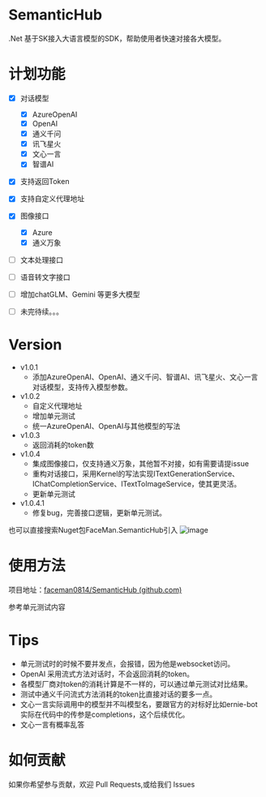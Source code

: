 # SemanticHub

.Net 基于SK接入大语言模型的SDK，帮助使用者快速对接各大模型。

# 计划功能

- [X] 对话模型

  - [X] AzureOpenAI
  - [X] OpenAI
  - [X] 通义千问
  - [X] 讯飞星火
  - [X] 文心一言
  - [X] 智谱AI
- [X] 支持返回Token
- [X] 支持自定义代理地址
- [X] 图像接口

  - [X] Azure
  - [X] 通义万象
- [ ] 文本处理接口
- [ ] 语音转文字接口
- [ ] 增加chatGLM、Gemini 等更多大模型
- [ ] 未完待续。。。

# Version

- v1.0.1
  - 添加AzureOpenAI、OpenAI、通义千问、智谱AI、讯飞星火、文心一言对话模型，支持传入模型参数。
- v1.0.2
  - 自定义代理地址
  - 增加单元测试
  - 统一AzureOpenAI、OpenAI与其他模型的写法
- v1.0.3
  - 返回消耗的token数
- v1.0.4
  - 集成图像接口，仅支持通义万象，其他暂不对接，如有需要请提issue
  - 重构对话接口，采用Kernel的写法实现ITextGenerationService、IChatCompletionService、ITextToImageService，使其更灵活。
  - 更新单元测试
- v1.0.4.1
  - 修复bug，完善接口逻辑，更新单元测试。

也可以直接搜索Nuget包FaceMan.SemanticHub引入
![image](https://github.com/faceman0814/SemanticHub/assets/74786133/c27744bb-cd4a-4ec2-9c75-9420d12c4c14)

# 使用方法

项目地址：[faceman0814/SemanticHub (github.com)](https://github.com/faceman0814/SemanticHub)

参考单元测试内容

# Tips

- 单元测试时的时候不要并发点，会报错，因为他是websocket访问。
- OpenAI 采用流式方法对话时，不会返回消耗的token。
- 各模型厂商对token的消耗计算是不一样的，可以通过单元测试对比结果。
- 测试中通义千问流式方法消耗的token比直接对话的要多一点。
- 文心一言实际调用中的模型并不叫模型名，要跟官方的对标好比如ernie-bot实际在代码中的传参是completions，这个后续优化。
- 文心一言有概率乱答

# 如何贡献

如果你希望参与贡献，欢迎 Pull Requests,或给我们 Issues
